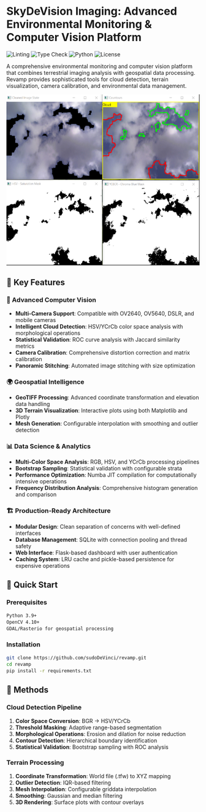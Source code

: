 # SkyDeVision Imaging: Advanced Environmental Monitoring & Computer Vision Platform

![Linting](https://github.com/sudoDeVinci/skyDeVisionImager/actions/workflows/linting.yml/badge.svg)
![Type Check](https://github.com/sudoDeVinci/skyDeVisionImager/actions/workflows/typecheck.yml/badge.svg)
![Python](https://img.shields.io/badge/python-3.9+-blue.svg)
![License](https://img.shields.io/badge/license-MIT-green.svg)

A comprehensive environmental monitoring and computer vision platform that combines terrestrial imaging analysis with geospatial data processing. Revamp provides sophisticated tools for cloud detection, terrain visualization, camera calibration, and environmental data management.

![Image recognition thumbnail](thumbnail.png)

## 🌟 Key Features

### 🔬 Advanced Computer Vision
- **Multi-Camera Support**: Compatible with OV2640, OV5640, DSLR, and mobile cameras
- **Intelligent Cloud Detection**: HSV/YCrCb color space analysis with morphological operations
- **Statistical Validation**: ROC curve analysis with Jaccard similarity metrics
- **Camera Calibration**: Comprehensive distortion correction and matrix calibration
- **Panoramic Stitching**: Automated image stitching with size optimization

### 🌍 Geospatial Intelligence
- **GeoTIFF Processing**: Advanced coordinate transformation and elevation data handling
- **3D Terrain Visualization**: Interactive plots using both Matplotlib and Plotly
- **Mesh Generation**: Configurable interpolation with smoothing and outlier detection

### 📊 Data Science & Analytics
- **Multi-Color Space Analysis**: RGB, HSV, and YCrCb processing pipelines
- **Bootstrap Sampling**: Statistical validation with configurable strata
- **Performance Optimization**: Numba JIT compilation for computationally intensive operations
- **Frequency Distribution Analysis**: Comprehensive histogram generation and comparison

### 🏗️ Production-Ready Architecture
- **Modular Design**: Clean separation of concerns with well-defined interfaces
- **Database Management**: SQLite with connection pooling and thread safety
- **Web Interface**: Flask-based dashboard with user authentication
- **Caching System**: LRU cache and pickle-based persistence for expensive operations

## 🚀 Quick Start

### Prerequisites
```bash
Python 3.9+
OpenCV 4.10+
GDAL/Rasterio for geospatial processing
```

### Installation
```bash
git clone https://github.com/sudoDeVinci/revamp.git
cd revamp
pip install -r requirements.txt
```
## 🧪 Methods

### Cloud Detection Pipeline
1. **Color Space Conversion**: BGR → HSV/YCrCb
2. **Threshold Masking**: Adaptive range-based segmentation
3. **Morphological Operations**: Erosion and dilation for noise reduction
4. **Contour Detection**: Hierarchical boundary identification
5. **Statistical Validation**: Bootstrap sampling with ROC analysis

### Terrain Processing
1. **Coordinate Transformation**: World file (.tfw) to XYZ mapping
2. **Outlier Detection**: IQR-based filtering
3. **Mesh Interpolation**: Configurable griddata interpolation
4. **Smoothing**: Gaussian and median filtering
5. **3D Rendering**: Surface plots with contour overlays
